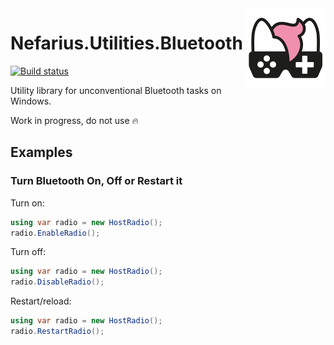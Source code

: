 <img src="assets/NSS-128x128.png" align="right" />

# Nefarius.Utilities.Bluetooth

[![Build status](https://ci.appveyor.com/api/projects/status/7rs1an8bmwnm2bw9/branch/master?svg=true)](https://ci.appveyor.com/project/nefarius/nefarius-utilities-bluetooth/branch/master) 

Utility library for unconventional Bluetooth tasks on Windows.

Work in progress, do not use 🔥

## Examples

### Turn Bluetooth On, Off or Restart it

Turn on:

```csharp
using var radio = new HostRadio();
radio.EnableRadio();
```

Turn off:

```csharp
using var radio = new HostRadio();
radio.DisableRadio();
```

Restart/reload:

```csharp
using var radio = new HostRadio();
radio.RestartRadio();
```

